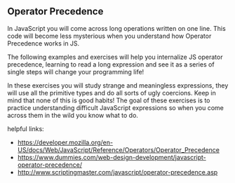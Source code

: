 ## Operator Precedence

In JavaScript you will come across long operations written on one line. This code will become less mysterious when you understand how Operator Precedence works in JS.

The following examples and exercises will help you internalize JS operator precedence, learning to read a long expression and see it as a series of single steps will change your programming life!

In these exercises you will study strange and meaningless expressions, they will use all the primitive types and do all sorts of ugly coercions. Keep in mind that none of this is good habits! The goal of these exercises is to practice understanding difficult JavaScript expressions so when you come across them in the wild you know what to do.

helpful links:

- https://developer.mozilla.org/en-US/docs/Web/JavaScript/Reference/Operators/Operator_Precedence
- https://www.dummies.com/web-design-development/javascript-operator-precedence/
- http://www.scriptingmaster.com/javascript/operator-precedence.asp
